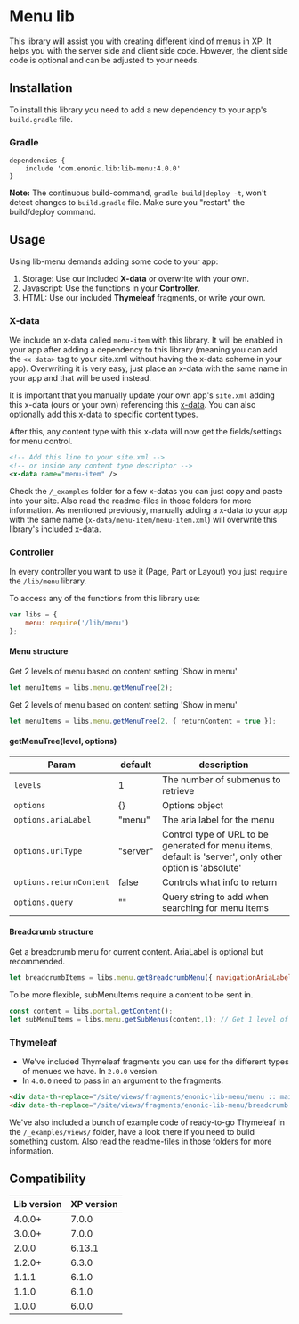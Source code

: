 # Menu lib

This library will assist you with creating different kind of menus in XP. 
It helps you with the server side and client side code. 
However, the client side code is optional and can be adjusted to your needs.

## Installation

To install this library you need to add a new dependency to your app's `build.gradle` file.

### Gradle

```
dependencies {
    include 'com.enonic.lib:lib-menu:4.0.0'
}
```

**Note:** The continuous build-command, `gradle build|deploy -t`, won't detect changes to `build.gradle` file. Make sure you "restart" the build/deploy command.

## Usage

Using lib-menu demands adding some code to your app:

1. Storage: Use our included **X-data** or overwrite with your own.
2. Javascript: Use the functions in your **Controller**.
3. HTML: Use our included **Thymeleaf** fragments, or write your own.

### X-data

We include an x-data called `menu-item` with this library. 
It will be enabled in your app after adding a dependency to this library 
(meaning you can add the `<x-data>` tag to your site.xml without having the x-data scheme in your app). Overwriting it is very easy, just place an x-data with the same name in your app and that will be used instead.

It is important that you manually update your own app's `site.xml` adding this x-data (ours or your own) referencing this [x-data](https://developer.enonic.com/docs/xp/stable/cms/x-data). 
You can also optionally add this x-data to specific content types.

After this, any content type with this x-data will now get the fields/settings for menu control.

```xml
<!-- Add this line to your site.xml -->
<!-- or inside any content type descriptor -->
<x-data name="menu-item" />
```

Check the `/_examples` folder for a few x-datas you can just copy and paste into your site. Also read the readme-files in those folders for more information. As mentioned previously, manually adding a x-data to your app with the same name (`x-data/menu-item/menu-item.xml`) will overwrite this library's included x-data.

### Controller

In every controller you want to use it (Page, Part or Layout) you just `require` the `/lib/menu` library.

To access any of the functions from this library use:

```javascript
var libs = {
    menu: require('/lib/menu')
};
```

<h4>Menu structure</h4>

Get 2 levels of menu based on content setting 'Show in menu'
```javascript
let menuItems = libs.menu.getMenuTree(2); 
```

Get 2 levels of menu based on content setting 'Show in menu'
```javascript
let menuItems = libs.menu.getMenuTree(2, { returnContent = true }); 
```

#### getMenuTree(level, options)
| Param | default | description |
| ----- | ------- | ----------- |
| `levels` | 1 | The number of submenus to retrieve |
| `options` | {} | Options object |
| `options.ariaLabel` | "menu" | The aria label for the menu |
| `options.urlType`|  "server" | Control type of URL to be generated for menu items, default is 'server', only other option is 'absolute' |
| `options.returnContent` | false | Controls what info to return 
| `options.query` | ""  | Query string to add when searching for menu items

<h4>Breadcrumb structure</h4>

Get a breadcrumb menu for current content. AriaLabel is optional but recommended.
```javascript
let breadcrumbItems = libs.menu.getBreadcrumbMenu({ navigationAriaLabel: "breadcrumbs" }); 
```

To be more flexible, subMenuItems require a content to be sent in.
```javascript
const content = libs.portal.getContent();
let subMenuItems = libs.menu.getSubMenus(content,1); // Get 1 level of submenu (from current content)
```

### Thymeleaf

* We've included Thymeleaf fragments you can use for the different types of menues we have. In `2.0.0` version.
* In `4.0.0` need to pass in an argument to the fragments.

```html
<div data-th-replace="/site/views/fragments/enonic-lib-menu/menu :: main-menu (${menu})"></div>
<div data-th-replace="/site/views/fragments/enonic-lib-menu/breadcrumb :: breadcrumb(${breadcrumbs})"></div>
```

We've also included a bunch of example code of ready-to-go Thymeleaf in the `/_examples/views/` folder, have a look there if you need to build something custom. Also read the readme-files in those folders for more information.

## Compatibility

| Lib version        | XP version |
| ------------- | ------------- |
| 4.0.0+ | 7.0.0 |
| 3.0.0+ | 7.0.0 |
| 2.0.0 | 6.13.1 |
| 1.2.0+ | 6.3.0 |
| 1.1.1 | 6.1.0 |
| 1.1.0 | 6.1.0 |
| 1.0.0 | 6.0.0 |
